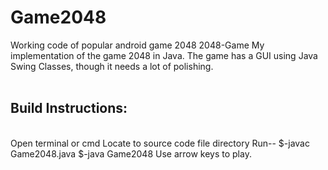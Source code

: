 # <h1>Game2048</h1>
Working code of popular android game 2048
2048-Game
My implementation of the game 2048 in Java. The game has a GUI using Java Swing Classes, though it needs a lot of polishing.
<br><br>
<h2>Build Instructions:</h2><br>
Open terminal or cmd Locate to source code file directory Run-- $-javac Game2048.java $-java Game2048 Use arrow keys to play.
